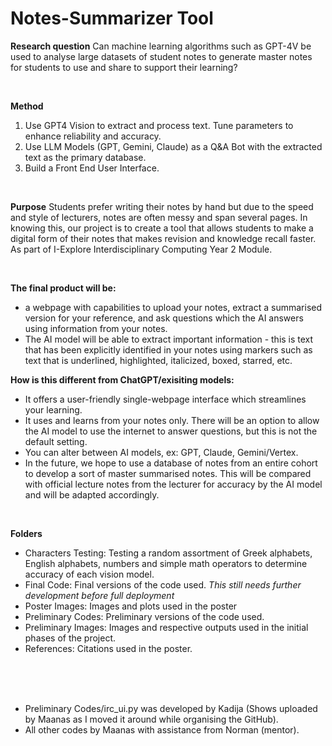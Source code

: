 # Notes-Summarizer Tool

**Research question**
Can machine learning algorithms such as GPT-4V be used to analyse large datasets of student notes to generate master notes for students to use and share to support their learning? 

<br />

**Method**
1) Use GPT4 Vision to extract and process text. Tune parameters to enhance reliability and accuracy.
2) Use LLM Models (GPT, Gemini, Claude) as a Q&A Bot with the extracted text as the primary database.
3) Build a Front End User Interface.

<br />

**Purpose**
Students prefer writing their notes by hand but due to the speed and style of lecturers, notes are often messy and span several pages. In knowing this, our project is to create a tool that allows students to make a digital form of their notes that makes revision and knowledge recall faster.
As part of I-Explore Interdisciplinary Computing Year 2 Module.

<br />

**The final product will be:**
- a webpage with capabilities to upload your notes, extract a summarised version for your reference, and ask questions which the AI answers using information from your notes.
- The AI model will be able to extract important information - this is text that has been explicitly identified in your notes using markers such as text that is underlined, highlighted, italicized, boxed, starred, etc.

**How is this different from ChatGPT/exisiting models:**
- It offers a user-friendly single-webpage interface which streamlines your learning.
- It uses and learns from your notes only. There will be an option to allow the AI model to use the internet to answer questions, but this is not the default setting.
- You can alter between AI models, ex: GPT, Claude, Gemini/Vertex.
- In the future, we hope to use a database of notes from an entire cohort to develop a sort of master summarised notes. This will be compared with official lecture notes from the lecturer for accuracy by the AI model and will be adapted accordingly.
  
<br />

**Folders**
- Characters Testing: Testing a random assortment of Greek alphabets, English alphabets, numbers and simple math operators to determine accuracy of each vision model.
- Final Code: Final versions of the code used. _This still needs further development before full deployment_
- Poster Images: Images and plots used in the poster
- Preliminary Codes: Preliminary versions of the code used.
- Preliminary Images: Images and respective outputs used in the initial phases of the project.
- References: Citations used in the poster.

<br />
<br />
<br />

- Preliminary Codes/irc_ui.py was developed by Kadija (Shows uploaded by Maanas as I moved it around while organising the GitHub).
- All other codes by Maanas with assistance from Norman (mentor).
